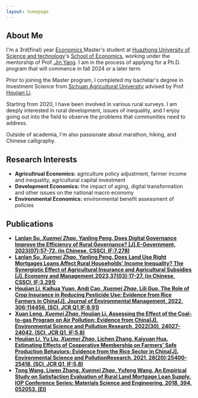 ```yaml
---
layout: homepage
---
```


## About Me

I'm a 3rd(final) year  <a href="http://english.eco.hust.edu.cn/Program/Master_Program.htm" target="_blank"> Economics </a> Master's student at <a href="https://english.hust.edu.cn/" target="_blank"> Huazhong University of Science and technology</a>'s <a href="http://english.eco.hust.edu.cn/" target="_blank">  School of Economics</a>,
working under the mentorship of Prof.<a href="https://faculty.hust.edu.cn/yangjin1/zh_CN/more/869776/shjzgd/" target="_blank"> Jin Yang</a>. I am in the process of applying for a Ph.D. program that will commence in fall 2024 or a later term.

Prior to joining the Master program, I completed my bachelar's degree in Investment Science from <a href="https://www.cornell.edu" target = "_blank"> Sichuan Agricultural University</a> advised by Prof. <a href= "https://www.researchgate.net/profile/Houjian-Li" target = "_blank"> Houjian Li</a>.  


Starting from 2020, I have been involved in various rural surveys. I am deeply interested in rural development, issues of inequality, and I enjoy going out into the field to observe the problems that communities need to address.

Outside of academia,  I'm also passionate about marathon, hiking, and Chinese calligraphy.


## Research Interests
- **Agricultrual Economics:** agriculture policy adjustment, farmer income and inequality, agricultural capital investment
- **Development Economics:** the impact of aging, digital transformation and other issues on the national macro economy
- **Environmental Economics:** environmental benefit assessment of policies


## Publications
- **<a href="assets/files/digital.pdf" target="_blank">Lanlan Su, *Xuemei Zhao*, Yanling Peng. Does Digital Governance Improve the Efficiency of Rural Governance? [J].E-Government, 2023(07):57-72. (in Chinese, CSSCI, IF:7.278)**
- **<a href="assets/files/inequality.pdf" target="_blank">Lanlan Su, *Xuemei Zhao*, Yanling Peng. Does Land Use Right Mortgages Loans Affect Rural Households’ Income Inequality? The Synergistic Effect of Agricultural Insurance and Agricultural Subsidies [J]. Economy and Management,2023,37(03):17-27. (in Chinese, CSSCI, IF:3.291)**
- **<a href="https://www.sciencedirect.com/science/article/abs/pii/S0301479722000299" target="_blank">Houjian Li, Kaihua Yuan, Andi Cao, *Xuemei Zhao*, Lili Guo. The Role of Crop Insurance in Reducing Pesticide Use: Evidence from Rice Farmers in China[J]. Journal of Environmental Management, 2022, 306:114456. (SCI, JCR Q1,IF:8.91)**
- **<a href="https://pubmed.ncbi.nlm.nih.gov/36331728/" target="_blank">Xuan Leng, *Xuemei Zhao*, Houjian Li. Assessing the Effect of the Coal-to-gas Program on Air Pollution: Evidence from China[J]. Environmental Science and Pollution Research, 2022(30), 24027-24042. (SCI, JCR Q1, IF:5.8)**
- **<a href="https://link.springer.com/article/10.1007/s11356-020-12337-z" target="_blank">Houjian Li, Yu Liu, *Xuemei Zhao*, Lichen Zhang, Kaiyuan Hua. Estimating Effects of Cooperative Membership on Farmers’ Safe Production Behaviors: Evidence from the Rice Sector in China[J]. Environmental Science and PollutionResearch, 2021, 28(20):25400-25418. (SCI, JCR Q1, IF:5.8)**
- **<a href="https://iopscience.iop.org/article/10.1088/1757-899X/394/5/052053" target="_blank">Tong Wang, Liwen Zhang, *Xuemei Zhao*, Yufeng Wang. An Empirical Study on Satisfaction Evaluation of Rural Land Mortgage Loan Supply. IOP Conference Series: Materials Science and Engineering, 2018, 394, 052053. (EI)**
